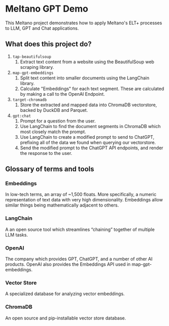 # Meltano GPT Demo

This Meltano project demonstrates how to apply Meltano's ELT+ processes to LLM, GPT and Chat applications.

## What does this project do?

1. `tap-beautifulsoup`
   1. Extract text content from a website using the BeautifulSoup web scraping library.
1. `map-gpt-embeddings`
   1. Split text content into smaller documents using the LangChain library.
   1. Calculate "Embeddings" for each text segment. These are calculated by making a call to the OpenAI Endpoint.
1. `target-chromadb`
   1. Store the extracted and mapped data into ChromaDB vectorstore, backed by DuckDB and Parquet.
1. `gpt:chat`
   1. Prompt for a question from the user.
   2. Use LangChain to find the document segments in ChromaDB which most closely match the prompt.
   3. Use LangChain to create a modified prompt to send to ChatGPT, prefixing all of the data we found when querying our vectorstore.
   4. Send the modified prompt to the ChatGPT API endpoints, and render the response to the user.

## Glossary of terms and tools

### Embeddings

In low-tech terms, an array of ~1,500 floats. More specifically, a numeric representation of text data with very high dimensionality. Embeddings allow similar things being mathematically adjacent to others.

### LangChain

A an open source tool which streamlines “chaining” together of multiple LLM tasks.

### OpenAI

The company which provides GPT, ChatGPT, and a number of other AI products. OpenAI also provides the Embeddings API used in map-gpt-embeddings.

### Vector Store

A specialized database for analyzing vector embeddings.

### ChromaDB

An open source and pip-installable vector store database.
